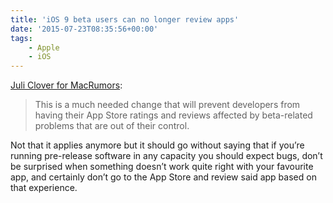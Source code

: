 ```yaml
---
title: 'iOS 9 beta users can no longer review apps'
date: '2015-07-23T08:35:56+00:00'
tags:
    - Apple
    - iOS
---
```


[Juli Clover for MacRumors](https://www.macrumors.com/2015/07/22/ios-9-beta-app-store-reviews-disabled/):

> This is a much needed change that will prevent developers from having their App Store ratings and reviews affected by beta-related problems that are out of their control.

Not that it applies anymore but it should go without saying that if you’re running pre-release software in any capacity you should expect bugs, don’t be surprised when something doesn’t work quite right with your favourite app, and certainly don’t go to the App Store and review said app based on that experience.
